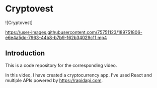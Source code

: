 # Cryptovest
![Cryptovest]


https://user-images.githubusercontent.com/75751123/189751806-e6e4a5dc-7963-44b8-b7b9-162b34029c11.mp4




## Introduction
This is a code repository for the corresponding video. 

In this video, I have created a cryptocurrency app. I've used React and multiple APIs powered by https://rapidapi.com.

